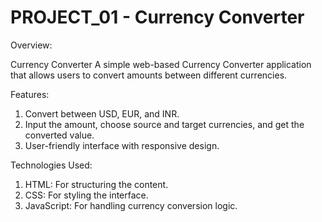 # PROJECT_01 - Currency Converter

Overview:

Currency Converter A simple web-based Currency Converter application that allows users to convert amounts between different currencies.

Features:

1. Convert between USD, EUR, and INR.
2. Input the amount, choose source and target currencies, and get the converted value.
3. User-friendly interface with responsive design.

Technologies Used:

1. HTML: For structuring the content.
2. CSS: For styling the interface.
3. JavaScript: For handling currency conversion logic.

